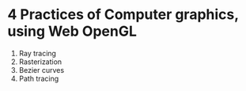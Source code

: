 # 4 Practices of Computer graphics, using Web OpenGL
1. Ray tracing
2. Rasterization
3. Bezier curves
4. Path tracing

